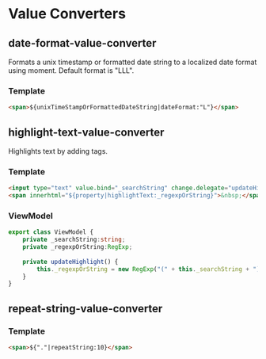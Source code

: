 # Value Converters

## date-format-value-converter

Formats a unix timestamp or formatted date string to a localized date format using moment.
Default format is "LLL".

### Template
```html
<span>${unixTimeStampOrFormattedDateString|dateFormat:"L"}</span>
```

## highlight-text-value-converter

Highlights text by adding <mark></mark> tags.

### Template
```html
<input type="text" value.bind="_searchString" change.delegate="updateHighlight()"/>
<span innerhtml="${property|highlightText:_regexpOrString}">&nbsp;</span>
```

### ViewModel
```typescript
export class ViewModel {
    private _searchString:string;
    private _regexpOrString:RegExp;
    
    private updateHighlight() {
        this._regexpOrString = new RegExp("(" + this._searchString + ")", "ig");
    }
}
```

## repeat-string-value-converter
### Template
```html
<span>${"."|repeatString:10}</span>
```
